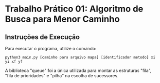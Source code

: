 # Trabalho Prático 01: Algoritmo de Busca para Menor Caminho

## Instruções de Execução

Para executar o programa, utilize o comando:

    python3 main.py [caminho para arquivo mapa] [identificador metodo] xi yi xf yf


A biblioteca "queue" foi a única utilizada para montar as estruturas "fila", "fila de prioridades" e "pilha" na escolha de sucessores.